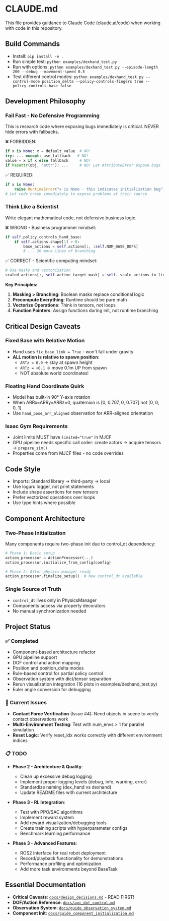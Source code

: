 # CLAUDE.md

This file provides guidance to Claude Code (claude.ai/code) when working with code in this repository.

## Build Commands
- Install: `pip install -e .`
- Run simple test: `python examples/dexhand_test.py`
- Run with options: `python examples/dexhand_test.py --episode-length 200 --debug --movement-speed 0.5`
- Test different control modes: `python examples/dexhand_test.py --control-mode position_delta --policy-controls-fingers true --policy-controls-base false`

## Development Philosophy

### Fail Fast - No Defensive Programming
This is research code where exposing bugs immediately is critical. NEVER hide errors with fallbacks.

❌ FORBIDDEN:
```python
if x is None: x = default_value  # NO!
try: ... except: use_fallback   # NO!
value = x if x else fallback     # NO!
if hasattr(obj, 'attr'): ...     # NO! Let AttributeError expose bugs
```

✅ REQUIRED:
```python
if x is None:
    raise RuntimeError("x is None - this indicates initialization bug")
# Let code crash immediately to expose problems at their source
```

### Think Like a Scientist
Write elegant mathematical code, not defensive business logic.

❌ WRONG - Business programmer mindset:
```python
if self.policy_controls_hand_base:
    if self.actions.shape[1] > 0:
        base_actions = self.actions[:, :self.NUM_BASE_DOFS]
        # ... 20 more lines of branching
```

✅ CORRECT - Scientific computing mindset:
```python
# Use masks and vectorization
scaled_actions[:, self.active_target_mask] = self._scale_actions_to_limits(actions)
```

**Key Principles:**
1. **Masking > Branching**: Boolean masks replace conditional logic
2. **Precompute Everything**: Runtime should be pure math
3. **Vectorize Operations**: Think in tensors, not loops
4. **Function Pointers**: Assign functions during init, not runtime branching

## Critical Design Caveats

### Fixed Base with Relative Motion
- Hand uses `fix_base_link = True` - won't fall under gravity
- **ALL motion is relative to spawn position**:
  - `ARTz = 0.0` → stay at spawn height
  - `ARTz = +0.1` → move 0.1m UP from spawn
  - NOT absolute world coordinates!

### Floating Hand Coordinate Quirk
- Model has built-in 90° Y-axis rotation
- When ARRx=ARRy=ARRz=0, quaternion is [0, 0.707, 0, 0.707] not [0, 0, 0, 1]
- Use `hand_pose_arr_aligned` observation for ARR-aligned orientation

### Isaac Gym Requirements
- Joint limits MUST have `limited="true"` in MJCF
- GPU pipeline needs specific call order: create actors → acquire tensors → `prepare_sim()`
- Properties come from MJCF files - no code overrides

## Code Style
- Imports: Standard library → third-party → local
- Use loguru logger, not print statements
- Include shape assertions for new tensors
- Prefer vectorized operations over loops
- Use type hints where possible

## Component Architecture

### Two-Phase Initialization
Many components require two-phase init due to control_dt dependency:
```python
# Phase 1: Basic setup
action_processor = ActionProcessor(...)
action_processor.initialize_from_config(config)

# Phase 2: After physics manager ready
action_processor.finalize_setup()  # Now control_dt available
```

### Single Source of Truth
- `control_dt` lives only in PhysicsManager
- Components access via property decorators
- No manual synchronization needed

## Project Status

### ✅ Completed
- Component-based architecture refactor
- GPU pipeline support
- DOF control and action mapping
- Position and position_delta modes
- Rule-based control for partial policy control
- Observation system with dict/tensor separation
- Rerun visualization integration (16 plots in examples/dexhand_test.py)
- Euler angle conversion for debugging

### 🔧 Current Issues
- **Contact Force Verification** (Issue #4): Need objects in scene to verify contact observations work
- **Multi-Environment Testing**: Test with num_envs > 1 for parallel simulation
- **Reset Logic**: Verify reset_idx works correctly with different environment indices

### 📋 TODO
- **Phase 2 - Architecture & Quality**:
  - Clean up excessive debug logging
  - Implement proper logging levels (debug, info, warning, error)
  - Standardize naming (dex_hand vs dexhand)
  - Update README files with current architecture

- **Phase 3 - RL Integration**:
  - Test with PPO/SAC algorithms
  - Implement reward system
  - Add reward visualization/debugging tools
  - Create training scripts with hyperparameter configs
  - Benchmark learning performance

- **Phase 3 - Advanced Features**:
  - ROS2 interface for real robot deployment
  - Record/playback functionality for demonstrations
  - Performance profiling and optimization
  - Add more task environments beyond BaseTask

## Essential Documentation
- **Critical Caveats**: [`docs/design_decisions.md`](docs/design_decisions.md) - READ FIRST!
- **DOF/Action Reference**: [`docs/api_dof_control.md`](docs/api_dof_control.md)
- **Observation System**: [`docs/guide_observation_system.md`](docs/guide_observation_system.md)
- **Component Init**: [`docs/guide_component_initialization.md`](docs/guide_component_initialization.md)
